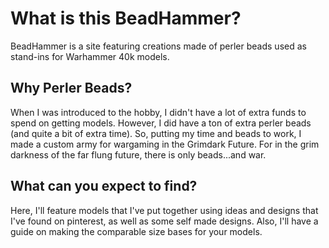 # What is this BeadHammer?
BeadHammer is a site featuring creations made of perler beads used as stand-ins for Warhammer 40k models. 

## Why Perler Beads?
When I was introduced to the hobby, I didn't have a lot of extra funds to spend on getting models. However, I did have a ton of extra perler beads (and quite a bit of extra time). So, putting my time and beads to work, I made a custom army for wargaming in the Grimdark Future. For in the grim darkness of the far flung future, there is only beads...and war.

## What can you expect to find?
Here, I'll feature models that I've put together using ideas and designs that I've found on pinterest, as well as some self made designs. Also, I'll have a guide on making the comparable size bases for your models.
